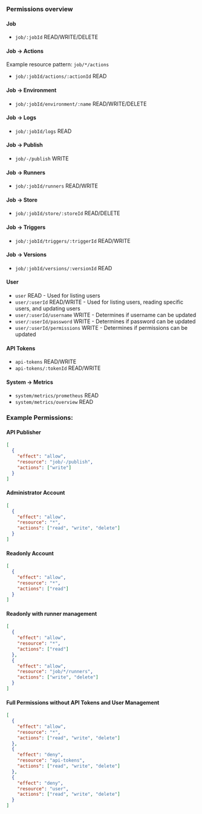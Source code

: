 ### Permissions overview

#### Job

- `job/:jobId` READ/WRITE/DELETE

#### Job -> Actions

Example resource pattern: `job/*/actions`

- `job/:jobId/actions/:actionId` READ

#### Job -> Environment

- `job/:jobId/environment/:name` READ/WRITE/DELETE

#### Job -> Logs

- `job/:jobId/logs` READ

#### Job -> Publish

- `job/-/publish` WRITE

#### Job -> Runners

- `job/:jobId/runners` READ/WRITE

#### Job -> Store

- `job/:jobId/store/:storeId` READ/DELETE

#### Job -> Triggers

- `job/:jobId/triggers/:triggerId` READ/WRITE

#### Job -> Versions

- `job/:jobId/versions/:versionId` READ

#### User

- `user` READ - Used for listing users
- `user/:userId` READ/WRITE - Used for listing users, reading specific users, and updating users
- `user/:userId/username` WRITE - Determines if username can be updated
- `user/:userId/password` WRITE - Determines if password can be updated
- `user/:userId/permissions` WRITE - Determines if permissions can be updated

#### API Tokens

- `api-tokens` READ/WRITE
- `api-tokens/:tokenId` READ/WRITE

#### System -> Metrics

- `system/metrics/prometheus` READ
- `system/metrics/overview` READ

### Example Permissions:

#### API Publisher

```JSON
[
  {
    "effect": "allow",
    "resource": "job/-/publish",
    "actions": ["write"]
  }
]
```

#### Administrator Account

```JSON
[
  {
    "effect": "allow",
    "resource": "*",
    "actions": ["read", "write", "delete"]
  }
]
```

#### Readonly Account

```JSON
[
  {
    "effect": "allow",
    "resource": "*",
    "actions": ["read"]
  }
]
```

#### Readonly with runner management

```JSON
[
  {
    "effect": "allow",
    "resource": "*",
    "actions": ["read"]
  },
  {
    "effect": "allow",
    "resource": "job/*/runners",
    "actions": ["write", "delete"]
  }
]
```

#### Full Permissions without API Tokens and User Management

```JSON
[
  {
    "effect": "allow",
    "resource": "*",
    "actions": ["read", "write", "delete"]
  },
  {
    "effect": "deny",
    "resource": "api-tokens",
    "actions": ["read", "write", "delete"]
  },
  {
    "effect": "deny",
    "resource": "user",
    "actions": ["read", "write", "delete"]
  }
]
```
